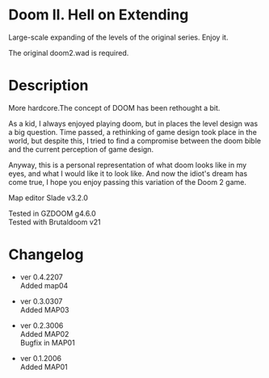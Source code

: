 # Doom II. Hell on Extending

Large-scale expanding of the levels of the original series.
Enjoy it.

The original doom2.wad is required. 

# Description
More hardcore.The concept of DOOM has been rethought a bit.

As a kid, I always enjoyed playing doom, but in places the level design was a big question. Time passed, a rethinking of game design took place in the world, but despite this, I tried to find a compromise between the doom bible and the current perception of game design.

Anyway, this is a personal representation of what doom looks like in my eyes, and what I would like it to look like. And now the idiot's dream has come true, I hope you enjoy passing this variation of the Doom 2 game.

Map editor Slade v3.2.0

Tested in GZDOOM g4.6.0  
Tested with Brutaldoom v21

# Changelog
* ver 0.4.2207  
Added map04

* ver 0.3.0307  
Added MAP03

* ver 0.2.3006  
Added MAP02  
Bugfix in MAP01

* ver 0.1.2006  
Added MAP01
